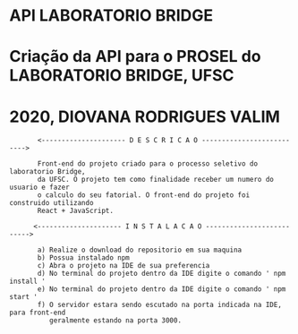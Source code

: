 #     API LABORATORIO BRIDGE
#     Criação da API para o PROSEL do LABORATORIO BRIDGE, UFSC
#     2020, DIOVANA RODRIGUES VALIM

           <--------------------- D E S C R I C A O -------------------------->
           
           Front-end do projeto criado para o processo seletivo do laboratorio Bridge,
           da UFSC. O projeto tem como finalidade receber um numero do usuario e fazer
           o calculo do seu fatorial. O front-end do projeto foi construido utilizando 
           React + JavaScript.
  
          <--------------------- I N S T A L A C A O -------------------------->
          
           a) Realize o download do repositorio em sua maquina
           b) Possua instalado npm
           c) Abra o projeto na IDE de sua preferencia
           d) No terminal do projeto dentro da IDE digite o comando ' npm install '
           e) No terminal do projeto dentro da IDE digite o comando ' npm start '
           f) O servidor estara sendo escutado na porta indicada na IDE, para front-end
              geralmente estando na porta 3000.
